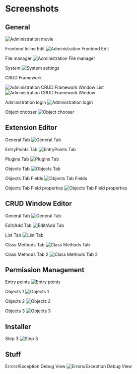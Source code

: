 Screenshots
===========

General
-------

![Administration movie](https://raw.github.com/kryncms/Kryn.cms/refactoring/documentation/images/admin-animation.gif)

Frontend Inline Edit
![Administration Frontend Edit](https://raw.github.com/kryncms/Kryn.cms/refactoring/documentation/images/admin-frontend-edit.png)

File manager
![Administration File manager](https://raw.github.com/kryncms/Kryn.cms/refactoring/documentation/images/admin-files-context-image.png)

System
![System settings](https://raw.github.com/kryncms/Kryn.cms/refactoring/documentation/images/admin-system.png)

CRUD Framework

![Administration CRUD Framework Window List](https://raw.github.com/kryncms/Kryn.cms/refactoring/documentation/images/admin-users-list.png)
![Administration CRUD Framework Window](https://raw.github.com/kryncms/Kryn.cms/refactoring/documentation/images/admin-users.png)

Administration login
![Administration login](https://raw.github.com/kryncms/Kryn.cms/refactoring/documentation/images/admin-login.png)

Object chooser
![Object chooser](https://raw.github.com/kryncms/Kryn.cms/refactoring/documentation/images/admin-object-chooser.png)


Extension Editor
----------------

General Tab
![General Tab](https://raw.github.com/kryncms/Kryn.cms/refactoring/documentation/images/admin-extensioneditor-general.png)

EntryPoints Tab
![EntryPoints Tab](https://raw.github.com/kryncms/Kryn.cms/refactoring/documentation/images/admin-extensioneditor-entrypoints.png)

Plugins Tab
![Plugins Tab](https://raw.github.com/kryncms/Kryn.cms/refactoring/documentation/images/admin-extensioneditor-plugins.png)

Objects Tab
![Objects Tab](https://raw.github.com/kryncms/Kryn.cms/refactoring/documentation/images/admin-extensioneditor-objects1.png)

Objects Tab Fields
![Objects Tab Fields](https://raw.github.com/kryncms/Kryn.cms/refactoring/documentation/images/admin-extensioneditor-objects2.png)

Objects Tab Field properties
![Objects Tab Field properties](https://raw.github.com/kryncms/Kryn.cms/refactoring/documentation/images/admin-extensioneditor-objects3.png)


CRUD Window Editor
------------------

General Tab
![General Tab](https://raw.github.com/kryncms/Kryn.cms/refactoring/documentation/images/admin-windoweditor-general.png)

Edit/Add Tab
![Edit/Add Tab](https://raw.github.com/kryncms/Kryn.cms/refactoring/documentation/images/admin-windoweditor-edit-add.png)

List Tab
![List Tab](https://raw.github.com/kryncms/Kryn.cms/refactoring/documentation/images/admin-windoweditor-list.png)

Class Methods Tab
![Class Methods Tab](https://raw.github.com/kryncms/Kryn.cms/refactoring/documentation/images/admin-windoweditor-classmethods1.png)

Class Methods Tab 2
![Class Methods Tab 2](https://raw.github.com/kryncms/Kryn.cms/refactoring/documentation/images/admin-windoweditor-classmethods2.png)



Permission Management
------------------

Entry points
![Entry points](https://raw.github.com/kryncms/Kryn.cms/refactoring/documentation/images/admin-permission-management1.png)

Objects 1
![Objects 1](https://raw.github.com/kryncms/Kryn.cms/refactoring/documentation/images/admin-permission-management2.png)

Objects 2
![Objects 2](https://raw.github.com/kryncms/Kryn.cms/refactoring/documentation/images/admin-permission-management3.png)

Objects 3
![Objects 3](https://raw.github.com/kryncms/Kryn.cms/refactoring/documentation/images/admin-permission-management4.png)


Installer
------------------

Step 3
![Step 3](https://raw.github.com/kryncms/Kryn.cms/refactoring/documentation/images/installer-step3.png)

Stuff
------------------

Errors/Exception Debug View
![Errors/Exception Debug View](https://raw.github.com/kryncms/Kryn.cms/refactoring/documentation/images/errors-exception-debug-view.png)